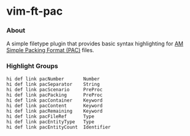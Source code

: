 # vim-ft-pac

### About

A simple filetype plugin that provides basic syntax highlighting for [AM Simple Packing Format (PAC)](https://github.com/muellan/packing#file-format) files.


### Highlight Groups

```vim
hi def link pacNumber       Number
hi def link pacSeparator    String
hi def link pacScenario     PreProc
hi def link pacPacking      PreProc
hi def link pacContainer    Keyword
hi def link pacContent      Keyword
hi def link pacRemaining    Keyword
hi def link pacFileRef      Type
hi def link pacEntityType   Type 
hi def link pacEntityCount  Identifier 
```


